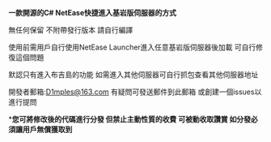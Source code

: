 **一款開源的C# NetEase快捷進入基岩版伺服器的方式**


無任何保留 不附帶發行版本 請自行編譯


使用前需用戶自行使用NetEase Launcher進入任意基岩版伺服器後加載 可自行修復這個問題


默認只有進入布吉島的功能 如需進入其他伺服器可自行抓包查看其他伺服器地址


開發者郵箱:D1mples@163.com 有疑問可發送郵件到此郵箱 或創建一個issues以進行提問


***您可將修改後的代碼進行分發 但禁止主動性質的收費 可被動收取讚賞 如分發必須讓用戶無償獲取到**
